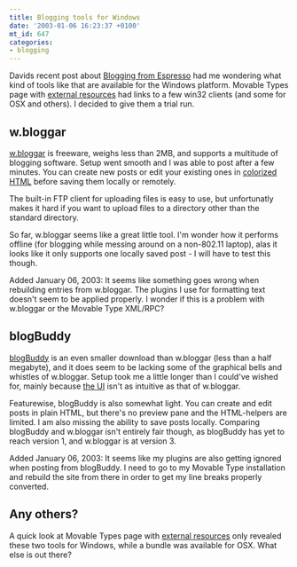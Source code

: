 ```yaml
---
title: Blogging tools for Windows
date: '2003-01-06 16:23:37 +0100'
mt_id: 647
categories:
- blogging
---
```

Davids recent post about <a href="http://www.loudthinking.com/arc/000085.html" title="Blogging from Espresso">Blogging from Espresso</a> had me wondering what kind of tools like that are available for the Windows platform. Movable Types page with <a href="http://www.movabletype.org/resources.shtml" title="Movable Type External Resources">external resources</a> had links to a few win32 clients (and some for OSX and others). I decided to give them a trial run.

<!--more-->

<h2>w.bloggar</h2>

<a href="http://wbloggar.com/">w.bloggar</a> is freeware, weighs less than 2MB, and supports a multitude of blogging software. Setup went smooth and I was able to post after a few minutes. You can create new posts or edit your existing ones in <a href="http://www.mentalized.net/journal/archives/w.bloggar.gif" title="Screenshot of w.bloggar in action">colorized HTML</a> before saving them locally or remotely.

The built-in FTP client for uploading files is easy to use, but unfortunatly makes it hard if you want to upload files to a directory other than the standard directory.

So far, w.bloggar seems like a great little tool. I'm wonder how it performs offline (for blogging while messing around on a non-802.11 laptop), alas it looks like it only supports one locally saved post - I will have to test this though.

Added January 06, 2003: It seems like something goes wrong when rebuilding entries from w.bloggar. The plugins I use for formatting text doesn't seem to be applied properly. I wonder if this is a problem with w.bloggar or the Movable Type XML/RPC?

<h2>blogBuddy</h2>

<a href="http://blogbuddy.sourceforge.net/" title="blogBuddy">blogBuddy</a> is an even smaller download than w.bloggar (less than a half megabyte), and it does seem to be lacking some of the graphical bells and whistles of w.bloggar. Setup took me a little longer than I could've wished for, mainly because <a href="http://www.mentalized.net/journal/archives/blogBuddy.gif">the UI</a> isn't as intuitive as that of w.bloggar.

Featurewise, blogBuddy is also somewhat light. You can create and edit posts in plain HTML, but there's no preview pane and the HTML-helpers are limited. I am also missing the ability to save posts locally. Comparing blogBuddy and w.bloggar isn't entirely fair though, as blogBuddy has yet to reach version 1, and w.bloggar is at version 3.

Added January 06, 2003: It seems like my plugins are also getting ignored when posting from blogBuddy. I need to go to my Movable Type installation and rebuild the site from there in order to get my line breaks properly converted.

<h2>Any others?</h2>

A quick look at Movable Types page with <a href="http://www.movabletype.org/resources.shtml" title="Movable Type External Resources">external resources</a> only revealed these two tools for Windows, while a bundle was available for OSX. What else is out there?
